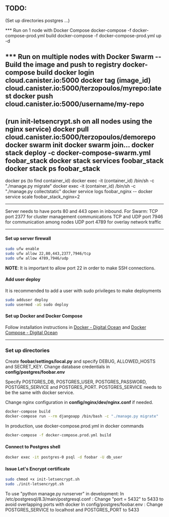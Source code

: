 
## TODO:

(Set up directories postgres ...)

*** Run on 1 node with Docker Compose
docker-compose -f docker-compose-prod.yml build
docker-compose -f docker-compose-prod.yml up -d

*** Run on multiple nodes with Docker Swarm
-- Build the image and push to registry
docker-compose build
docker login cloud.canister.io:5000
docker tag (image_id) cloud.canister.io:5000/terzopoulos/myrepo:latest
docker push cloud.canister.io:5000/username/my-repo
----
(run init-letsencrypt.sh on all nodes using the nginx service)
docker pull cloud.canister.io:5000/terzopoulos/demorepo
docker swarm init
docker swarm join...
docker stack deploy -c docker-compose-swarm.yml foobar_stack
docker stack services foobar_stack
docker stack ps foobar_stack
----
docker ps (to find container_id)
docker exec -it (container_id) /bin/sh -c "./manage.py migrate"
docker exec -it (container_id) /bin/sh -c "./manage.py collectstatic"
docker service logs foobar_nginx
-- docker service scale foobar_stack_nginx=2

-----------------------------------------

Server needs to have ports 80 and 443 open in inbound.
For Swarm:
TCP port 2377 for cluster management communications
TCP and UDP port 7946 for communication among nodes
UDP port 4789 for overlay network traffic


---
#### Set up server firewall
```sh
sudo ufw enable
sudo ufw allow 22,80,443,2377,7946/tcp
sudo ufw allow 4789,7946/udp
```
**NOTE**: It is important to allow port 22 in order to make SSH connections.

#### Add user deploy
It is recommended to add a user with sudo privileges to make deployments
```sh
sudo adduser deploy
sudo usermod -aG sudo deploy
```

#### Set up Docker and Docker Compose
Follow installation instructions in 
[Docker - Digital Ocean](https://www.digitalocean.com/community/tutorials/how-to-install-and-use-docker-on-ubuntu-18-04)
and
[Docker Compose - Digital Ocean](https://www.digitalocean.com/community/tutorials/how-to-install-docker-compose-on-ubuntu-18-04)

---
### Set up directories

Create **foobar/settings/local.py** and specify DEBUG, ALLOWED_HOSTS and SECRET_KEY.
Change database credentials in **config/postgres/foobar.env**

Specify POSTGRES_DB, POSTGRES_USER, POSTGRES_PASSWORD, POSTGRES_SERVICE
and POSTGRES_PORT. POSTGRES_SERVICE needs to be the same with docker service.

Change nginx configuration in **config/nginx/dev/nginx.conf** if needed.

```sh   
docker-compose build
docker-compose run --rm djangoapp /bin/bash -c "./manage.py migrate"
```

In production, use docker-compose.prod.yml in docker commands
```sh
docker-compose -f docker-compose.prod.yml build
```

#### Connect to Postgres shell
```sh
docker exec -it postgres-0 psql -d foobar -U db_user
```

#### Issue Let's Encrypt certificate
```sh
sudo chmod +x init-letsencrypt.sh
sudo ./init-letsencrypt.sh
```

To use "python manage.py runserver" in development:
In /etc/postgresql/8.3/main/postgresql.conf :
Change "port = 5432" to 5433 to avoid overlapping ports with docker
In config/postgres/foobar.env :
Change POSTGRES_SERVICE to localhost and POSTGRES_PORT to 5433

<!-- LOGS
logs are saved in /var/lib/docker/containers/container_id/container_id-json.log -->
